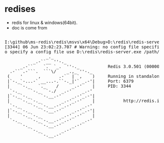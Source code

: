 # redises

- redis for linux & windows(64bit).
- doc is come from 

<pre>

I:\github\ms-redis\redis\msvs\x64\Debug>D:\redis\redis-server.exe
[3344] 06 Jun 23:02:23.707 # Warning: no config file specified, using the default config. In order t
o specify a config file use D:\redis\redis-server.exe /path/to/redis.conf
                _._
           _.-``__ ''-._
      _.-``    `.  `_.  ''-._           Redis 3.0.501 (00000000/0) 64 bit
  .-`` .-```.  ```\/    _.,_ ''-._
 (    '      ,       .-`  | `,    )     Running in standalone mode
 |`-._`-...-` __...-.``-._|'` _.-'|     Port: 6379
 |    `-._   `._    /     _.-'    |     PID: 3344
  `-._    `-._  `-./  _.-'    _.-'
 |`-._`-._    `-.__.-'    _.-'_.-'|
 |    `-._`-._        _.-'_.-'    |           http://redis.io
  `-._    `-._`-.__.-'_.-'    _.-'
 |`-._`-._    `-.__.-'    _.-'_.-'|
 |    `-._`-._        _.-'_.-'    |
  `-._    `-._`-.__.-'_.-'    _.-'
      `-._    `-.__.-'    _.-'
          `-._        _.-'
              `-.__.-'


</pre>